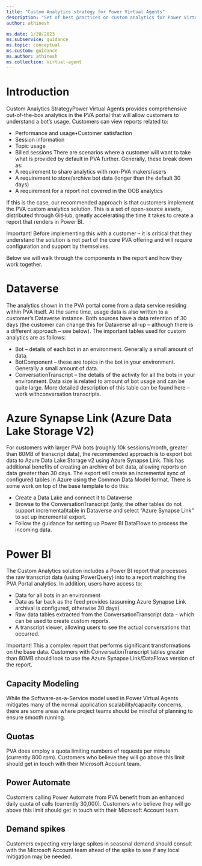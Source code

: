```yaml
---
title: "Custom Analytics strategy for Power Virtual Agents"
description: "Set of best practices on custom analytics for Power Virtual Agents"
author: athinesh

ms.date: 1/20/2023
ms.subservice: guidance
ms.topic: conceptual
ms.custom: guidance
ms.author: athinesh
ms.collection: virtual-agent
---
```

# Introduction 
Custom Analytics StrategyPower Virtual Agents provides comprehensive out-of-the-box analytics in the PVA portal that will allow customers to understand a bot’s usage. 
Customers can view reports related to:
- Performance and usage•Customer satisfaction
- Session information
- Topic usage
- Billed sessions
There are scenarios where a customer will want to take what is provided by default in PVA further. Generally,  these break down as:
- A requirement to share analytics with non-PVA makers/users
- A requirement to store/archive bot data (longer than the default 30 days)
- A requirement for a report not covered in the OOB analytics

If this is the case, our recommended approach is that customers implement the PVA custom analytics solution. 
This is a set of open-source assets, distributed through GitHub, greatly accelerating the time it takes to create a report that renders in Power BI.

Important! Before implementing this with a customer – it is critical that they understand the solution is not part of the core PVA offering and will require configuration and support by themselves. 

Below we will walk through the components in the report and how they work together.

# Dataverse
The analytics shown in the PVA portal come from a data service residing within PVA itself. At the same time, usage data is also written to a customer’s Dataverse instance. Both sources have a data retention of 30 days (the customer can change this for Dataverse all-up – although there is a different approach – see below).
The important tables used for custom analytics are as follows:
- Bot – details of each bot in an environment. Generally a small amount of data.
- BotComponent – these are topics in the bot in your environment. Generally a small amount of data.
- ConversationTranscript – the details of the activity for all the bots in your environment. Data size is related to amount of bot usage and can be quite large. 
More detailed description of this table can be found here – work withconversation transcripts.

# Azure Synapse Link (Azure Data Lake Storage V2) 
For customers with larger PVA bots (roughly  10k sessions/month, greater than 80MB of transcript data), the recommended approach is to export bot data to Azure Data Lake Storage v2 using Azure Synapse Link. 
This has additional benefits of creating an archive of bot data, allowing reports on data greater than 30 days. The export will create an incremental sync of configured tables in Azure using the Common Data Model format. 
There is some work on top of the base template to do this: 
- Create a Data Lake and connect it to Dataverse
- Browse to the ConversationTranscript (only, the other tables do not support incremental)table in Dataverse and select “Azure Synapse Link” to set up incremental export.
- Follow the guidance for setting up Power BI DataFlows to process the incoming data.

# Power BI 
The Custom Analytics solution includes a Power BI report that processes the raw transcript data (using PowerQuery) into to a report matching the PVA Portal analytics. 
In addition, users have access to: 
- Data for all bots in an environment
- Data as far back as the feed provides (assuming Azure Synapse Link archival is configured, otherwise 30 days)
- Raw data tables extracted from the ConversationTranscript  data – which can be used to create custom reports.
- A transcript viewer, allowing users to see the actual conversations that occurred.

Important! This a complex report that performs significant transformations on the base data. Customers with ConversationTranscript tables greater than 80MB should look to use the Azure Synapse Link/DataFlows version of the report. 

## Capacity Modeling 
While the Software-as-a-Service model used in Power Virtual Agents mitigates many of the normal application scalability/capacity concerns, there are some areas where project teams should be mindful of planning to ensure smooth running. 

## Quotas 
PVA does employ a quota limiting numbers of requests per minute (currently 800 rpm). Customers who believe they will go above this limit should get in touch with their Microsoft Account team. 

## Power Automate 
Customers calling Power Automate from PVA benefit from an enhanced daily quota of calls (currently 30,000). Customers who believe they will go above this limit should get in touch with their Microsoft Account team. 

## Demand spikes 
Customers expecting very large spikes in seasonal demand should consult with the Microsoft Account team ahead of the spike to see if any local mitigation may  be needed. 
